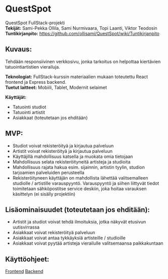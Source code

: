 # QuestSpot

QuestSpot FullStack-projekti  
**Tekijät:** Sami-Pekka Ollila, Sami Nurmivaara, Topi Laanti, Viktor Teodosin  
**Tuntikirjanpito:** https://github.com/ollisami/QuestSpot/wiki/Tuntikirjanpito

## Kuvaus:
Tehdään responsiivinen verkkosivu, jonka tarkoitus on helpottaa kiertävien tatuointiartistien vierailuja.

**Teknologiat:** FullStack-kurssin materiaalien mukaan toteutettu React frontend ja Express backend.  
**Tuetut laitteet:** Mobiili, Tablet, Modernit selaimet  

**Käyttäjät:**
- Tatuointi studiot
- Tatuointi artistit
- Asiakkaat (toteutetaan jos ehditään)

## MVP:
- Studiot voivat rekisteröityä ja kirjautua palveluun
- Artistit voivat rekisteröityä ja kirjautua palveluun
- Käyttäjillä mahdollisuus katsella ja muokata omia tietojaan
- Mahdollisuus selata rekisteröityneitä artisteja ja studioita
- Mahdollisuus rajata hakua esim. sijainnin, artistin tyylin, studion tarjoamien palveluiden perusteella
- Rekisteröityneen käyttäjän on mahdollista lähettää valitsemalleen studiolle / artistille varauspyyntö.
Varauspyyntö ja siihen liittyvät tiedot toimitetaan sähköpostitse service deskiin, joka hoitaa varauksen käsittelyn (ei sisälly projektiin)

## Lisäominaisuudet (toteutetaan jos ehditään):
- Artistit ja studiot voivat tehdä ilmoituksia, jotka näkyvät etusivun uutisvirrassa
- Asiakkaat voivat rekisteröityä palveluun
- Asiakkaat voivat antaa tykkäyksiä artisteille / studioille
- Asiakkaat voivat pyytää artisteja vierailulle valitsemaansa paikkakuntaan


## Käyttöohjeet:
[Frontend](https://github.com/ollisami/QuestSpot/blob/master/questspot_frontend/GUIDE.md)
[Backend](https://github.com/ollisami/QuestSpot/blob/master/questspot_backend/GUIDE.md)
